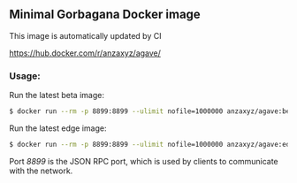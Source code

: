## Minimal Gorbagana Docker image
This image is automatically updated by CI

https://hub.docker.com/r/anzaxyz/agave/

### Usage:
Run the latest beta image:
```bash
$ docker run --rm -p 8899:8899 --ulimit nofile=1000000 anzaxyz/agave:beta
```

Run the latest edge image:
```bash
$ docker run --rm -p 8899:8899 --ulimit nofile=1000000 anzaxyz/agave:edge
```

Port *8899* is the JSON RPC port, which is used by clients to communicate with the network.

